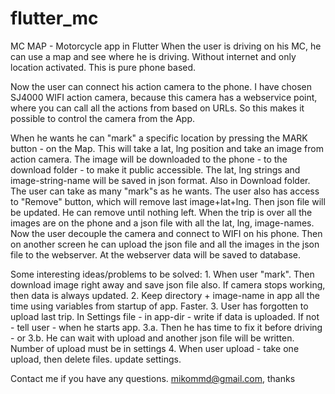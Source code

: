 # flutter_mc
MC MAP - Motorcycle app in Flutter
When the user is driving on his MC, he can use a map and see where he is driving. Without internet and only location activated. This is pure phone based. 

Now the user can connect his action camera to the phone. I have chosen SJ4000 WIFI action camera, because this camera has a webservice point, where you can call all the actions from based on URLs. So this makes it possible to control the camera from the App. 

When he wants he can "mark" a specific location by pressing the MARK button - on the Map. This will take a lat, lng position and take an image from action camera. 
The image will be downloaded to the phone - to the download folder - to make it public accessible. 
The lat, lng strings and image-string-name will be saved in json format. Also in Download folder.
The user can take as many "mark"s as he wants. 
The user also has access to "Remove" button, which will remove last image+lat+lng. Then json file will be updated. He can remove until nothing left. 
When the trip is over all the images are on the phone and a json file with all the lat, lng, image-names. 
Now the user decouple the camera and connect to WIFI on his phone. Then on another screen he can upload the json file and all the images in the json file to the webserver.
At the webserver data will be saved to database. 

Some interesting ideas/problems to be solved:
1.
When user "mark". Then download image right away and save json file also. If camera stops working, then data is always updated. 
2. 
Keep directory + image-name in app all the time using variables from startup of app. Faster. 
3. 
User has forgotten to upload last trip. In Settings file - in app-dir - write if data is uploaded. If not - tell user - when he starts app. 
3.a. Then he has time to fix it before driving - or
3.b. He can wait with upload and another json file will be written. Number of upload must be in settings
4.
When user upload - take one upload, then delete files. update settings. 


Contact me if you have any questions. mikommd@gmail.com, thanks
